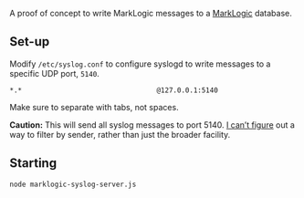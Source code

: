 A proof of concept to write MarkLogic messages to a [MarkLogic](http://developer.marklogic.com/) database. 

## Set-up

Modify `/etc/syslog.conf` to configure syslogd to write messages to a specific UDP port, `5140`.

```
*.*									@127.0.0.1:5140
```

Make sure to separate with tabs, not spaces.

**Caution:** This will send all syslog messages to port 5140. [I can’t figure](https://superuser.com/questions/844050/syslogd-filter-by-sender) out a way to filter by sender, rather than just the broader facility.

## Starting

```sh
node marklogic-syslog-server.js 
```
